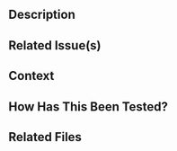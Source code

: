 <!--- Provide a general summary of your changes in the Title above -->
<!--- Don't forget to assign a reviewer and to add the project and the labels (use the tag of the current iteration) -->


## Description
<!--- Describe your changes in detail -->


## Related Issue(s)
<!--- Please link to the issue here -->


## Context
<!--- If it solves a problem, describe the problem and the solution here -->


## How Has This Been Tested?
<!--- Please describe in detail how you tested your changes -->


## Related Files
<!--- Link related files or articles used in this issue -->